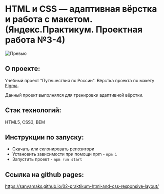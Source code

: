 # HTML и CSS — адаптивная вёрстка и работа с макетом. (Яндекс.Практикум. Проектная работа №3-4)
![Превью](https://i.ibb.co/5FHFV4v/image.png)
## О проекте:
Учебный проект "Путешествия по России". Вёрстка проекта по макету [Figma](https://www.figma.com/file/LD0gRfv5QlfDNrpOb2wus3/Russia?node-id=0%3A1).

Данный проект выполнялся для тренировки адаптивной вёрстки.

## Стэк технологий:
HTML5, CSS3, BEM

## Инструкции по запуску:
- Скачать или склонировать репозитори
- Установить зависимости при помощи npm - `npm i`
- Запустить проект - `npm run start`

## Ссылка на github pages:
https://sanyamaks.github.io/02-praktikum-html-and-css-responsive-layout/
